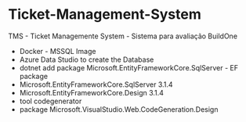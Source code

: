 # Ticket-Management-System
TMS - Ticket Managemente System - Sistema para avaliação BuildOne

* Docker - MSSQL Image
* Azure Data Studio to create the Database
* dotnet add package Microsoft.EntityFrameworkCore.SqlServer - EF package
* Microsoft.EntityFrameworkCore.SqlServer 3.1.4
* Microsoft.EntityFrameworkCore.Design 3.1.4
* tool codegenerator
* package Microsoft.VisualStudio.Web.CodeGeneration.Design 